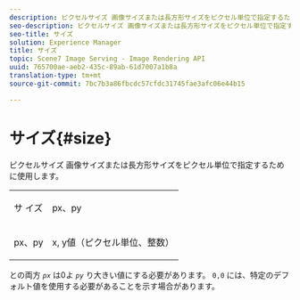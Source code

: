 ```yaml
---
description: ピクセルサイズ 画像サイズまたは長方形サイズをピクセル単位で指定するために使用します。
seo-description: ピクセルサイズ 画像サイズまたは長方形サイズをピクセル単位で指定するために使用します。
seo-title: サイズ
solution: Experience Manager
title: サイズ
topic: Scene7 Image Serving - Image Rendering API
uuid: 765700ae-aeb2-435c-89ab-61d7007a1b8a
translation-type: tm+mt
source-git-commit: 7bc7b3a86fbcdc57cfdc31745fae3afc06e44b15

---
```



# サイズ{#size}

ピクセルサイズ 画像サイズまたは長方形サイズをピクセル単位で指定するために使用します。

<table id="simpletable_06761BED6FF14C2A83745A78B10D3419"> 
 <tr class="strow"> 
  <td class="stentry"> <p><span class="codeph"> サ <span class="varname"> イズ</span></span> </p> </td> 
  <td class="stentry"> <p><span class="codeph"> <span class="varname"> px、py</span></span> </p></td> 
 </tr> 
 <tr class="strow"> 
  <td class="stentry"> <p><span class="codeph"> <span class="varname"> px、py</span></span> </p></td> 
  <td class="stentry"> <p>x, y値（ピクセル単位、整数） </p></td> 
 </tr> 
</table>

との両方 *`px`* は0よ *`py`* り大きい値にする必要があります。 `0,0` には、特定のデフォルト値を使用する必要があることを示す場合があります。
